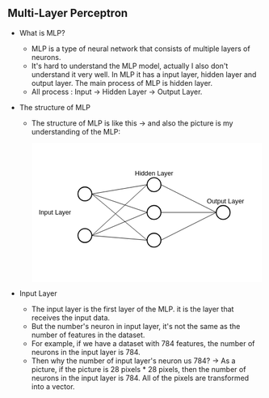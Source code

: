 ## Multi-Layer Perceptron

- What is MLP?
    - MLP is a type of neural network that consists of multiple layers of neurons.
    - It's hard to understand the MLP model, actually I also don't understand it very well. In MLP it has a input layer, hidden layer and output layer. The main process of MLP is hidden layer.
    - All process : Input -> Hidden Layer -> Output Layer.

- The structure of MLP
    - The structure of MLP is like this -> and also the picture is my understanding of the MLP:

        <svg xmlns="http://www.w3.org/2000/svg" viewBox="0 0 500 300">
        <rect width="500" height="300" fill="white"/>
        <g stroke="black" stroke-width="1">
        <line x1="130" y1="110" x2="250" y2="90"/>
        <line x1="130" y1="110" x2="250" y2="150"/>
        <line x1="130" y1="110" x2="250" y2="210"/>
        <line x1="130" y1="200" x2="250" y2="90"/>
        <line x1="130" y1="200" x2="250" y2="150"/>
        <line x1="130" y1="200" x2="250" y2="210"/>
        <line x1="280" y1="90" x2="400" y2="150"/>
        <line x1="280" y1="150" x2="400" y2="150"/>
        <line x1="280" y1="210" x2="400" y2="150"/>
        </g>
        <g>
        <circle cx="115" cy="110" r="15" fill="white" stroke="black" stroke-width="2"/>
        <circle cx="115" cy="200" r="15" fill="white" stroke="black" stroke-width="2"/>
        <circle cx="265" cy="90" r="15" fill="white" stroke="black" stroke-width="2"/>
        <circle cx="265" cy="150" r="15" fill="white" stroke="black" stroke-width="2"/>
        <circle cx="265" cy="210" r="15" fill="white" stroke="black" stroke-width="2"/>
        <circle cx="415" cy="150" r="15" fill="white" stroke="black" stroke-width="2"/>
        </g>
        <g text-anchor="middle" font-family="Arial">
        <text x="50" y="155">Input Layer</text>
        <text x="265" y="70">Hidden Layer</text>
        <text x="420" y="130">Output Layer</text>
        </g>
        </svg>

- Input Layer
    - The input layer is the first layer of the MLP. it is the layer that receives the input data.
    - But the number's neuron in input layer, it's not the same as the number of features in the dataset.
    - For example, if we have a dataset with 784 features, the number of neurons in the input layer is 784.
    - Then why the number of input layer's neuron us 784? -> As a picture, if the picture is 28 pixels * 28 pixels, then the number of neurons in the input layer is 784. All of the pixels are transformed into a vector.
